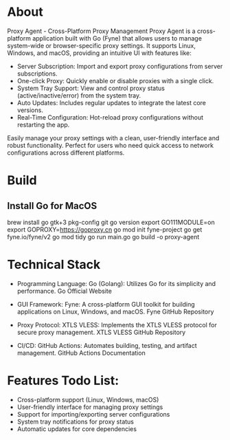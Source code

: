 # About

Proxy Agent - Cross-Platform Proxy Management
Proxy Agent is a cross-platform application built with Go (Fyne) that allows users to manage system-wide or browser-specific proxy settings. It supports Linux, Windows, and macOS, providing an intuitive UI with features like:

- Server Subscription: Import and export proxy configurations from server subscriptions.
- One-click Proxy: Quickly enable or disable proxies with a single click.
- System Tray Support: View and control proxy status (active/inactive/error) from the system tray.
- Auto Updates: Includes regular updates to integrate the latest core versions.
- Real-Time Configuration: Hot-reload proxy configurations without restarting the app.

Easily manage your proxy settings with a clean, user-friendly interface and robust functionality. Perfect for users who need quick access to network configurations across different platforms.

# Build 

## Install Go for MacOS

brew install go gtk+3 pkg-config git 
go version
export GO111MODULE=on
export GOPROXY=https://goproxy.cn
go mod init fyne-project
go get fyne.io/fyne/v2
go mod tidy
go run main.go
go build -o proxy-agent


# Technical Stack

- Programming Language:
Go (Golang): Utilizes Go for its simplicity and performance.
Go Official Website

- GUI Framework:
Fyne: A cross-platform GUI toolkit for building applications on Linux, Windows, and macOS.
Fyne GitHub Repository

- Proxy Protocol:
XTLS VLESS: Implements the XTLS VLESS protocol for secure proxy management.
XTLS VLESS GitHub Repository

- CI/CD:
GitHub Actions: Automates building, testing, and artifact management.
GitHub Actions Documentation

# Features Todo List:
- Cross-platform support (Linux, Windows, macOS)
- User-friendly interface for managing proxy settings
- Support for importing/exporting server configurations
- System tray notifications for proxy status
- Automatic updates for core dependencies

